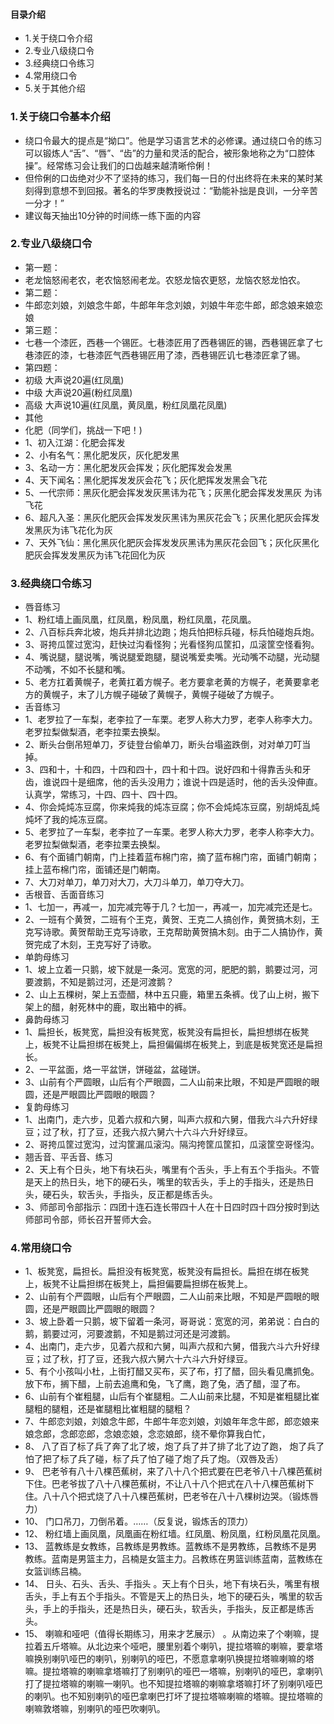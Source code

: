 #### 目录介绍
- 1.关于绕口令介绍
- 2.专业八级绕口令
- 3.经典绕口令练习
- 4.常用绕口令
- 5.关于其他介绍




### 1.关于绕口令基本介绍
- 绕口令最大的提点是“拗口”。他是学习语言艺术的必修课。通过绕口令的练习可以锻炼人“舌”、“唇”、“齿”的力量和灵活的配合，被形象地称之为“口腔体操”。经常练习会让我们的口齿越来越清晰伶俐！
- 但伶俐的口齿绝对少不了坚持的练习，我们每一日的付出终将在未来的某时某刻得到意想不到回报。著名的华罗庚教授说过：“勤能补拙是良训，一分辛苦一分才！”
- 建议每天抽出10分钟的时间练一练下面的内容


### 2.专业八级绕口令
- 第一题：
- 老龙恼怒闹老农，老农恼怒闹老龙。农怒龙恼农更怒，龙恼农怒龙怕农。
- 第二题：
- 牛郎恋刘娘，刘娘念牛郞，牛郎年年念刘娘，刘娘牛年恋牛郎，郎念娘来娘恋娘
- 第三题：
- 七巷一个漆匠，西巷一个锡匠。七巷漆匠用了西巷锡匠的锡，西巷锡匠拿了七巷漆匠的漆，七巷漆匠气西巷锡匠用了漆，西巷锡匠讥七巷漆匠拿了锡。
- 第四题：
- 初级 大声说20遍(红凤凰)
- 中级 大声说20遍(粉红凤凰)
- 高级 大声说10遍(红凤凰，黄凤凰，粉红凤凰花凤凰)
- 其他
- 化肥（同学们，挑战一下吧！)
- 1、初入江湖：化肥会挥发
- 2、小有名气：黑化肥发灰，灰化肥发黑
- 3、名动一方：黑化肥发灰会挥发；灰化肥挥发会发黑
- 4、天下闻名：黑化肥挥发发灰会花飞；灰化肥挥发发黑会飞花
- 5、一代宗师：黑灰化肥会挥发发灰黑讳为花飞；灰黑化肥会挥发发黑灰 为讳飞花
- 6、超凡入圣：黑灰化肥灰会挥发发灰黑讳为黑灰花会飞；灰黑化肥灰会挥发发黑灰为讳飞花化为灰
- 7、天外飞仙：黑化黑灰化肥灰会挥发发灰黑讳为黑灰花会回飞；灰化灰黑化肥灰会挥发发黑灰为讳飞花回化为灰



### 3.经典绕口令练习
- 唇音练习
- 1、粉红墙上画凤凰，红凤凰，粉凤凰，粉红凤凰，花凤凰。
- 2、八百标兵奔北坡，炮兵并排北边跑；炮兵怕把标兵碰，标兵怕碰炮兵炮。
- 3、哥挎瓜筐过宽沟，赶快过沟看怪狗；光看怪狗瓜筐扣，瓜滚筐空怪看狗。
- 4、嘴说腿，腿说嘴，嘴说腿爱跑腿，腿说嘴爱卖嘴。光动嘴不动腿，光动腿不动嘴，不如不长腿和嘴。
- 5、老方扛着黄幌子，老黄扛着方幌子。老方要拿老黄的方幌子，老黄要拿老方的黄幌子，末了儿方幌子碰破了黄幌子，黄幌子碰破了方幌子。
- 舌音练习
- 1、老罗拉了一车梨，老李拉了一车栗。老罗人称大力罗，老李人称李大力。老罗拉梨做梨酒，老李拉栗去换梨。
- 2、断头台倒吊短单刀，歹徒登台偷单刀，断头台塌盗跌倒，对对单刀叮当掉。
- 3、四和十，十和四，十四和四十，四十和十四。说好四和十得靠舌头和牙齿，谁说四十是细席，他的舌头没用力；谁说十四是适时，他的舌头没伸直。认真学，常练习，十四、四十、四十四。
- 4、你会炖炖冻豆腐，你来炖我的炖冻豆腐；你不会炖炖冻豆腐，别胡炖乱炖炖坏了我的炖冻豆腐。
- 5、老罗拉了一车梨，老李拉了一车栗。老罗人称大力罗，老李人称李大力。老罗拉梨做梨酒，老李拉栗去换梨。
- 6、有个面铺门朝南，门上挂着蓝布棉门帘，摘了蓝布棉门帘，面铺门朝南；挂上蓝布棉门帘，面铺还是门朝南。
- 7、大刀对单刀，单刀对大刀，大刀斗单刀，单刀夺大刀。
- 舌根音、舌面音练习
- 1、七加一，再减一，加完减完等于几？七加一，再减一，加完减完还是七。
- 2、一班有个黄贺，二班有个王克，黄贺、王克二人搞创作，黄贺搞木刻，王克写诗歌。黄贺帮助王克写诗歌，王克帮助黄贺搞木刻。由于二人搞协作，黄贺完成了木刻，王克写好了诗歌。
- 单韵母练习
- 1、坡上立着一只鹅，坡下就是一条河。宽宽的河，肥肥的鹅，鹅要过河，河要渡鹅，不知是鹅过河，还是河渡鹅？
- 2、山上五棵树，架上五壶醋，林中五只鹿，箱里五条裤。伐了山上树，搬下架上的醋，射死林中的鹿，取出箱中的裤。
- 鼻韵母练习
- 1、扁担长，板凳宽，扁担没有板凳宽，板凳没有扁担长，扁担想绑在板凳上，板凳不让扁担绑在板凳上，扁担偏偏绑在板凳上，到底是板凳宽还是扁担长。
- 2、一平盆面，烙一平盆饼，饼碰盆，盆碰饼。
- 3、山前有个严圆眼，山后有个严眼圆，二人山前来比眼，不知是严圆眼的眼圆，还是严眼圆比严圆眼的眼圆？
- 复韵母练习
- 1、出南门，走六步，见着六叔和六舅，叫声六叔和六舅，借我六斗六升好绿豆；过了秋，打了豆，还我六叔六舅六十六斗六升好绿豆。
- 2、哥挎瓜筐过宽沟，过沟筐漏瓜滚沟。隔沟挎筐瓜筐扣，瓜滚筐空哥怪沟。
- 翘舌音、平舌音、练习
- 2、天上有个日头，地下有块石头，嘴里有个舌头，手上有五个手指头。不管是天上的热日头，地下的硬石头，嘴里的软舌头，手上的手指头，还是热日头，硬石头，软舌头，手指头，反正都是练舌头。
- 3、师部司令部指示：四团十连石连长带四十人在十日四时四十四分按时到达师部司令部，师长召开誓师大会。



### 4.常用绕口令
- 1、板凳宽，扁担长。扁担没有板凳宽，板凳没有扁担长。扁担在绑在板凳上，板凳不让扁担绑在板凳上，扁担偏要扁担绑在板凳上。
- 2、山前有个严圆眼，山后有个严眼圆，二人山前来比眼，不知是严圆眼的眼圆，还是严眼圆比严圆眼的眼圆？
- 3、坡上卧着一只鹅，坡下留着一条河，哥哥说：宽宽的河，弟弟说：白白的鹅，鹅要过河，河要渡鹅，不知是鹅过河还是河渡鹅。
- 4、出南门，走六步，见着六叔和六舅，叫声六叔和六舅，借我六斗六升好绿豆；过了秋，打了豆，还我六叔六舅六十六斗六升好绿豆。
- 5、有个小孩叫小杜，上街打醋又买布，买了布，打了醋，回头看见鹰抓兔。放下布，搁下醋，上前去追鹰和兔，飞了鹰，跑了兔，洒了醋，湿了布。
- 6、山前有个崔粗腿，山后有个崔腿粗。二人山前来比腿，不知是崔粗腿比崔腿粗的腿粗，还是崔腿粗比崔粗腿的腿粗？
- 7、牛郎恋刘娘，刘娘念牛郎，牛郎牛年恋刘娘，刘娘年年念牛郎，郎恋娘来娘念郎，念郎恋郎，念娘恋娘，念恋娘郎，绕不晕你算我白忙，
- 8、 八了百了标了兵了奔了北了坡，炮了兵了并了排了北了边了跑， 炮了兵了怕了把了标了兵了碰，标了兵了怕了碰了炮了兵了炮。（双唇及舌）
- 9、 巴老爷有八十八棵芭蕉树，来了八十八个把式要在巴老爷八十八棵芭蕉树下住。巴老爷拔了八十八棵芭蕉树，不让八十八个把式在八十八棵芭蕉树下住。八十八个把式烧了八十八棵芭蕉树，巴老爷在八十八棵树边哭。（锻炼唇力）
- 10、 门口吊刀，刀倒吊着。……（反复说，锻炼舌的顶力）
- 12、 粉红墙上画凤凰，凤凰画在粉红墙。红凤凰、粉凤凰，红粉凤凰花凤凰。
- 13、 蓝教练是女教练，吕教练是男教练。蓝教练不是男教练，吕教练不是男教练。蓝南是男篮主力，吕楠是女篮主力。吕教练在男篮训练蓝南，蓝教练在女篮训练吕楠。
- 14、 日头、石头、舌头、手指头 。天上有个日头，地下有块石头，嘴里有根舌头，手上有五个手指头。不管是天上的热日头，地下的硬石头，嘴里的软舌头，手上的手指头，还是热日头，硬石头，软舌头，手指头，反正都是练舌头。
- 15、 喇嘛和哑吧（值得长期练习，用来才艺展示） 。从南边来了个喇嘛，提拉着五斤塔嘛。从北边来个哑吧，腰里别着个喇叭，提拉塔嘛的喇嘛，要拿塔嘛换别喇叭哑巴的喇叭，别喇叭的哑巴，不愿意拿喇叭换提拉塔嘛喇嘛的塔嘛。提拉塔嘛的喇嘛拿塔嘛打了别喇叭的哑巴一塔嘛，别喇叭的哑巴，拿喇叭打了提拉塔嘛的喇嘛一喇叭。也不知提拉塔嘛的喇嘛拿塔嘛打坏了别喇叭哑巴的喇叭。也不知别喇叭的哑巴拿喇巴打坏了提拉塔嘛喇嘛的塔嘛。提拉塔嘛的喇嘛敦塔嘛，别喇叭的哑巴吹喇叭。






















